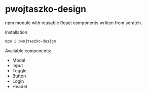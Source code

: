 # pwojtaszko-design

npm module with reusable React components written from scratch.

Installation:
```bash
npm i pwojtaszko-design
```

Available components:
- Modal
- Input
- Toggle
- Button
- Login
- Header
